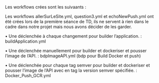 Les workflows crées sont les suivaants : 

Les workflows allerSurLeSite.yml, question3.yml et echoNewPush.yml ont été crées lors de la première séance de TD, ils ne servent à rien dans le cadre dans notre projet mais nous avons décider de les garder. 

• Une déclenchée à chaque changement pour builder l’application. : buildApplication.yml 

• Une déclenchée manuellement pour builder et dockeriser et pousser l’image de l’API. : bdpImageAPI.yml (bdp pour Build Docker et push)

• Une déclenchée pour chaque tag semver pour builder et dockeriser et pousser l’image de l’API avec en tag la version semver spécifiée. : Docker_Push_GCR.yml

